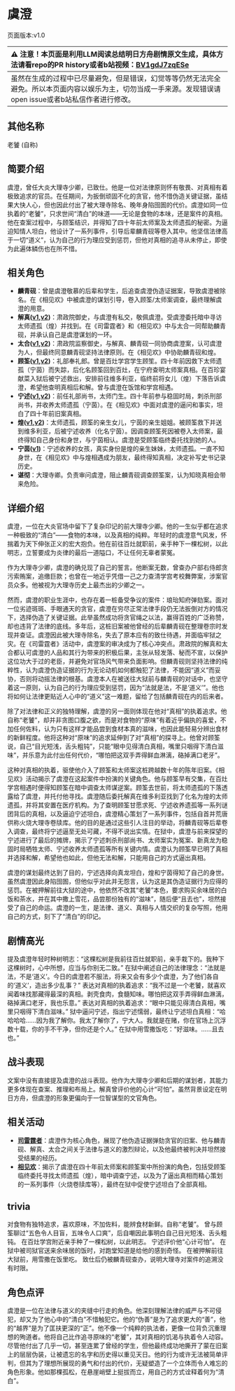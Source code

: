 # 虞澄
页面版本:v1.0
 

| :warning: 注意！本页面是利用LLM阅读总结明日方舟剧情原文生成，具体方法请看repo的PR history或者b站视频：[BV1gdJ7zqESe](https://www.bilibili.com/video/BV1gdJ7zqESe/)         |
|:----------------------------|
| 虽然在生成的过程中已尽量避免，但是错误，幻觉等等仍然无法完全避免。所以本页面内容以娱乐为主，切勿当成一手来源。发现错误请open issue或者b站私信作者进行修改。|



## 其他名称
老饕 (自称)
## 简要介绍
虞澄，曾任大炎大理寺少卿，已致仕。他是一位对法律原则怀有敬畏、对真相有着极致追求的官员。在任期间，为扳倒顽固不化的贪官，他不惜伪造关键证据，虽结果大快人心，但也因此付出了被大理寺除名、晚年身陷囹圄的代价。虞澄如同一位执着的“老饕”，只求世间“清白”的味道——无论是食物的本味，还是案件的真相。他在查案过程中，与顾筌结识，并得知了四十年前太师案及太师遗孤的秘密。为逼迫知情人坦白，他设计了一系列事件，引导后辈麟青砚等卷入其中。他坚信法律高于一切“道义”，认为自己的行为理应受到惩罚，但他对真相的追寻从未停止，即使为此遍体鳞伤也在所不惜。
## 相关角色
-   **麟青砚**：曾是虞澄敬慕的后辈和学生，后追查虞澄伪造证据案，导致虞澄被除名。在《相见欢》中被虞澄的谋划引导，卷入顾筌/太师案调查，最终理解虞澄的用意。
-   **解真([v1](extended_char_jie_zhen.md),[v2](../char_v3/extended_char_jie_zhen.md))**：肃政院御史，与虞澄有私交，敬佩虞澄。受虞澄委托暗中寻访太师遗孤（煌）并找到。在《司雷霆者》和《相见欢》中与太合一同帮助麟青砚，并承认自己是虞澄谋划的一环。
-   **太合([v1](extended_char_tai_he.md),[v2](../char_v3/extended_char_tai_he.md))**：肃政院监察御史，与解真、麟青砚一同协商虞澄案，认可虞澄为人，但最终同意麟青砚坚持法律原则。在《相见欢》中协助麟青砚和煌。
-   **顾筌([v1](extended_char_gu_quan.md),[v2](../char_v3/extended_char_gu_quan.md))**：礼部奉礼郎。曾是百灶学宫学生顾笙。四十年前因救下太师遗孤（宁茵）而失踪，后化名顾筌回到百灶，在宁府查明太师案真相。在百珍宴献菜入狱后被宁述救出，安排前往维多利亚，临终前将女儿（煌）下落告诉虞澄，希望他查明真相后和解。曾与虞澄在饭馆和学宫相遇。
-   **宁述([v1](extended_char_ning_shu.md),[v2](../char_v3/extended_char_ning_shu.md))**：前任礼部尚书，太师门生。四十年前参与稳固时局，刺杀刑部尚书，并收养太师遗孤（宁茵）。在《相见欢》中面对虞澄的逼问和事实，坦白了四十年前旧案真相。
-   **煌([v1](char_017_huang.md),[v2](../char_v3/char_017_huang.md))**：太师遗孤，顾筌的亲生女儿，宁茵的亲生姐姐。被顾筌救下并送到维多利亚，后被宁述收养（化名宁茵）。因调查顾筌死因被卷入太师案，最终得知自己身份和身世，与宁茵相认。虞澄是受顾筌临终委托找到她的人。
-   **宁茵([v1](extended_char_ning_yin.md))**：宁述收养的女孩，真实身份是煌的亲生妹妹，太师遗孤。一直不知身世，在《相见欢》中与煌相遇成为朋友，最终得知真相，决定补写史书记录历史。
-   **谌彻**：大理寺卿。负责审问虞澄，阻止麟青砚调查顾筌案，认为知晓真相会带来危险。
## 详细介绍
虞澄，一位在大炎官场中留下了复杂印记的前大理寺少卿。他的一生似乎都在追求一种极致的“清白”——食物的本味，以及真相的纯粹。年轻时的虞澄意气风发，怀揣着为天下伸张正义的宏大抱负。他在前往百灶就职前，亲手种下一棵松树，以此明志，立誓要成为炎律的最后一道隘口，不让任何无辜者蒙冤。

作为大理寺少卿，虞澄的确兑现了自己的誓言。他断案无数，曾查办户部右侍郎贪污索贿案，追缴巨款；也曾在一地近乎凭借一己之力查清学宫考校舞弊案，涉案官员众多。他被视为大理寺历史上最杰出的少卿之一。

然而，虞澄的职业生涯中，也存在着一桩备受争议的案件：琅珆知府弹劾案。面对一位劣迹斑斑、手眼通天的贪官，虞澄在穷尽正常法律手段仍无法扳倒对方的情况下，选择伪造了关键证据。此举虽然成功将贪官绳之以法，赢得百姓的广泛称赞，却也违背了法律的底线。多年后，这桩旧案被他曾经的后辈麟青砚在整理卷宗时发现并查证。虞澄因此被大理寺除名，失去了原本应有的致仕待遇，并面临牢狱之灾。在《司雷霆者》活动中，虞澄案的审决成为了核心冲突点。肃政院的解真和太合都认可虞澄的人品和其行为带来的积极后果，主张从轻发落、秘而不宣，以保护这位功大于过的老臣，并避免对官场风气带来负面影响。但麟青砚则坚持法律的纯粹性，认为虞澄伪造证据的行为无论动机如何都触犯了法律，不能因“道义”而妥协，否则将动摇法律的根基。虞澄本人在被送往大狱前与麟青砚的对话中，也坚守着这一原则，认为自己的行为理应受到惩罚，因为“法就是法，不是‘道义’”。他也将如何让法律更贴近人心中的“道义”这一难题，留给了包括麟青砚在内的后来者。

除了对法律和正义的独特理解，虞澄的另一面则体现在他对“真相”的执着追求。他自称“老饕”，却并非贪图口腹之欲，而是对食物的“原味”有着近乎偏执的喜爱，不加任何佐料，认为只有这样才能品尝到食材本真的滋味，也因此能轻易分辨出食材的新鲜程度。他将这种对“原味”的追求延伸到了对“真相”的探寻上。他曾对顾筌说，自己“目光短浅，舌头粗钝”，只能“眼中见得清白真相，嘴里只咽得下清白滋味”，并乐意为此付出任何代价，“哪怕把这双手弄得鲜血淋漓，硌掉满口老牙”。

这种对真相的执着，驱使他介入了顾筌和太师案这桩跨越数十年的陈年旧案。《相见欢》活动揭示了虞澄在这起案件中扮演的关键角色。他与顾筌早有交集，在百灶学宫相遇时便得知顾筌在暗中调查太师谋逆案。顾筌去世前，将太师遗孤的下落透露给了虞澄，并托付他寻找。虞澄随后委托解真在维多利亚找到了化名为煌的太师遗孤，并将其安置在医疗机构。为了查明顾筌甘愿求死、宁述收养遗孤等一系列谜团背后的真相，以及逼迫宁述坦白，虞澄精心策划了一系列事件，包括自首并荒唐供称火烧大理寺卷牍库。他的目的是通过这些引人注目的举动，将麟青砚等后辈卷入调查，最终将宁述逼至无处可藏，不得不说出实情。在狱中，虞澄与前来探望的宁述进行了最后的摊牌，揭示了宁述刺杀刑部尚书、太师案实为冤案、新真龙为稳固时局牺牲太师、宁述收养太师遗孤等所有关键内情。虞澄认为顾筌早已明了真相并选择和解，希望他也如此，但他无法和解，只能用自己的方式逼出真相。

虞澄的谋划最终达到了目的，宁述选择向真龙坦白，煌和宁茵得知了自己的身世。虽然虞澄因此身陷囹圄，但他似乎对此并无怨言，认为这是其伪造证据行为应得的惩罚。在被押解前往大狱的途中，他依然不改其“老饕”本色，要求购买余味居的白饭和茶水，并在其中撒上雪花，品尝那份独有的“滋味”，随后便“且去也”，坦然接受了自己的命运。虞澄的一生，是法律、道义、真相与人情交织的复杂写照，他用自己的方式，刻下了“清白”的印记。
## 剧情高光
提及虞澄年轻时种树明志：“这棵松树是我前往百灶就职前，亲手栽下的。我种下这棵树时，心中所想，应当与你别无二致。”
在狱中阐述自己的法律理念：“法就是法，不是‘道义’。今日的虞澄若不服法，将来又会有多少个虞澄，为了他们各自的‘道义’，造出多少乱事？”
表达对真相的执着追求：“我不过是一个老饕，就喜欢闻着味找那藏得最深的真相。剥壳食肉，食髓知味。哪怕把这双手弄得鲜血淋漓，硌掉满口老牙，我也乐意。”
表达对真相的执着追求：“眼中只能见得清白真相，嘴里只咽得下清白滋味。”
狱中逼问宁述，指出宁述懦弱，最终让宁述坦白真相：“哈哈哈哈......因为我了解你。我太了解你了，宁大人。我就是在赌，你在官场上沉浮数十载，你的手不干净，但你还是个人。”
在狱中用雪撒饭吃：“好滋味。......且去也。”
## 战斗表现
文案中没有直接提及虞澄的战斗表现。他作为大理寺少卿和后期的谋划者，其能力更多体现在查案、推理和布局上。解真曾评价他的心计“可怕”。虽然背景设定在明日方舟，但虞澄的形象更偏向于一位智谋型的文官角色。
## 相关活动
-   **[司雷霆者](../stories/story_leizi_set_1.md)**：虞澄作为核心角色，展现了他伪造证据弹劾贪官的旧案、他与麟青砚、解真、太合之间关于法律与道义的激烈辩论，以及他最终被判决并坦然接受结果的经历。
-   **[相见欢](../stories/act40side.md)**：揭示了虞澄在四十年前太师案和顾筌案中所扮演的角色，包括受顾筌临终委托寻找太师遗孤（煌），暗中调查宁述，以及为了逼出真相而精心策划的一系列事件（火烧卷牍库等），最终在狱中促使宁述坦白了全部真相。
## trivia
对食物有独特追求，喜欢原味，不加佐料，能辨食材新鲜。自称“老饕”。
曾与顾筌聊过“五色令人目盲，五味令人口爽”，后自嘲因此事明白自己目光短浅、舌头粗钝。
在百灶学宫附近亲手种了一棵松树，以此明志。
宁述评价他“心计可怕”。
在狱中被司狱官送来余味居的饭时，对跑堂知道是给他的感到奇怪。
在被押解前往大狱前，用雪撒在饭里吃。
致仕后仍被麟青砚查办，说明大理寺对案件的追溯没有时限。
## 角色点评
虞澄是一位在法律与道义的夹缝中行走的角色。他深刻理解法律的威严与不可侵犯，却又为了他心中的“清白”不惜触犯它。他的“伪善”是为了追求更大的“善”，他的“越界”是为了匡扶更深的“正”。他不像一个纯粹的执法者，更像一位背负沉重理想的殉道者。他将自己比作追寻原味的“老饕”，其对真相的饥渴与执着令人动容。尽管他付出了几乎一切，甚至连累了曾经的学生，但他最终成功地撕开了蒙在旧案上的层层伪装，让被遗忘的名字和历史得以重见天日。他的行为或许无法被简单评判，但其为了理想所展现的勇气和付出的代价，无疑塑造了一个立体而令人难忘的角色形象。他如那棵孤松，在悬崖峭壁上挺拔而立，用自己的方式诠释着何为“清白”。